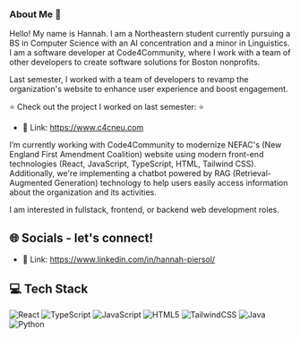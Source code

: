 
### About Me 🚀

Hello! My name is Hannah. I am a Northeastern student currently pursuing a BS in Computer Science with an AI concentration and a minor in Linguistics. I am a software developer at Code4Community, where I work with a team of other developers to create software solutions for Boston nonprofits.

Last semester, I worked with a team of developers to revamp the organization's website to enhance user experience and boost engagement.<br/>


⭐  Check out the project I worked on last semester: ⭐ 
- 🔗 Link: https://www.c4cneu.com

I’m currently working with Code4Community to modernize NEFAC's (New England First Amendment Coalition) website using modern front-end technologies (React, JavaScript, TypeScript, HTML, Tailwind CSS). Additionally, we're implementing a chatbot powered by RAG (Retrieval-Augmented Generation) technology to help users easily access information about the organization and its activities. <br>

I am interested in fullstack, frontend, or backend web development roles.

## 🌐 Socials - let's connect!
- 🔗 Link: https://www.linkedin.com/in/hannah-piersol/

## 💻 Tech Stack
![React](https://img.shields.io/badge/react-%2320232a.svg?style=for-the-badge&logo=react&logoColor=%2361DAFB) 
![TypeScript](https://img.shields.io/badge/typescript-%23007ACC.svg?style=for-the-badge&logo=typescript&logoColor=white)
![JavaScript](https://img.shields.io/badge/javascript-%23323330.svg?style=for-the-badge&logo=javascript&logoColor=%23F7DF1E)
![HTML5](https://img.shields.io/badge/html5-%23E34F26.svg?style=for-the-badge&logo=html5&logoColor=white)
![TailwindCSS](https://img.shields.io/badge/tailwindcss-%2338B2AC.svg?style=for-the-badge&logo=tailwind-css&logoColor=white)
![Java](https://img.shields.io/badge/java-%23ED8B00.svg?style=for-the-badge&logo=openjdk&logoColor=white)
![Python](https://img.shields.io/badge/python-3670A0?style=for-the-badge&logo=python&logoColor=ffdd54)




